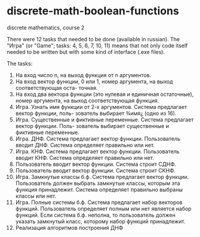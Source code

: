 # discrete-math-boolean-functions
discrete mathematics, course 2

There were 12 tasks that needed to be done (available in russian). The "Игра" (or "Game"; tasks: 4, 5, 6, 7, 10, 11) means that not only code itself needed to be written but with some kind of interface (.exe files).

The tasks:
1. На вход число n, на выход функция от n аргументов.
2. На вход вектор функции, 0 или 1, номер аргумента, на выход соответствующая оста-
точная.
3. На вход два вектора функции (это нулевая и единичная остаточные), номер аргумента,
на выход соответствующая функция.
4. Игра. Узнать имя функции от 2-х аргументов. Система предлагает вектор функции, поль-
зователь выбирает ¾имя¿ (одно из 16).
5. Игра. Существенные и фиктивные переменные. Система предлагает вектор функции. Поль-
зователь выбирает существенные и фиктивные переменные.
6. Игра. ДНФ. Система предлагает вектор функции. Пользователь вводит ДНФ. Система
определяет правильно или нет.
7. Игра. КНФ. Система предлагает вектор функции. Пользователь вводит КНФ. Система
определяет правильно или нет.
8. Пользователь вводит вектор функции. Система строит СДНФ.
9. Пользователь вводит вектор функции. Система строит СКНФ.
10. Игра. Замкнутые классы б.ф. Система предлагает вектор функции. Пользователь должен
выбрать замкнутые классы, которым эта функция принадлежит. Система определяет правильно
выбраны классы или нет.
11. Игра. Полные системы б.ф. Система предлагает набор векторов функций. Пользователь
определяет полным или нет является набор функций. Если система б.ф. неполна, то пользователь
должен указать замкнутый класс, которому набор функций принадлежит.
12. Реализация алгоритмов построения ДНФ
